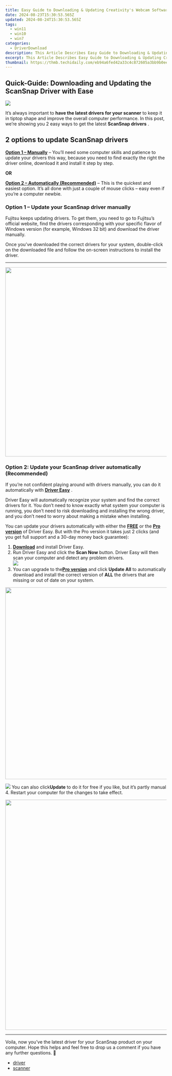 ```yaml
---
title: Easy Guide to Downloading & Updating Creativity's Webcam Software on PC
date: 2024-08-23T15:30:53.565Z
updated: 2024-08-24T15:30:53.565Z
tags:
  - win11
  - win10
  - win7
categories:
  - DriverDownload
description: This Article Describes Easy Guide to Downloading & Updating Creativity's Webcam Software on PC
excerpt: This Article Describes Easy Guide to Downloading & Updating Creativity's Webcam Software on PC
thumbnail: https://thmb.techidaily.com/eb94a6fed42a33c4c872605a3bb9b0ee6f8339a94887f50639d498bad918e7a5.jpg
---
```


## Quick-Guide: Downloading and Updating the ScanSnap Driver with Ease

![](https://images.drivereasy.com/wp-content/uploads/2019/01/img_5c3d5b538269b.jpg)

It’s always important to **have the latest drivers for your scanner**  to keep it in tiptop shape and improve the overall computer performance. In this post, we’re showing you 2 easy ways to get the latest **ScanSnap drivers** .

## 2 options to update **ScanSnap drivers**

[**Option 1 – Manually**](https://tools.techidaily.com/drivereasy/download/) – You’ll need some computer skills and patience to update your drivers this way, because you need to find exactly the right the driver online, download it and install it step by step.

**OR**

[**Option 2 – Automatically (Recommended)**](https://www.drivereasy.com/knowledge/scansnap-driver-download-update-easily/#O2) – This is the quickest and easiest option. It’s all done with just a couple of mouse clicks – easy even if you’re a computer newbie.

### **Option 1 – Update your ScanSnap driver manually**

 Fujitsu keeps updating drivers. To get them, you need to go to Fujitsu’s official  website, find the drivers corresponding with your specific flavor of Windows version (for example, Windows 32 bit) and download the driver manually.

 Once you’ve downloaded the correct drivers for your system, double-click on the downloaded file and follow the on-screen instructions to install the driver.

---

<!-- affiliate ads begin -->
<a href="https://mushroom-supplies.sjv.io/c/5597632/1692242/18134" target="_top" id="1692242"><img src="//a.impactradius-go.com/display-ad/18134-1692242" border="0" alt="" width="834" height="592"/></a><img height="0" width="0" src="https://imp.pxf.io/i/5597632/1692242/18134" style="position:absolute;visibility:hidden;" border="0" />
<!-- affiliate ads end -->
### Option 2: Update your ScanSnap driver automatically (Recommended)

 If you’re not confident playing around with drivers manually, you can do it automatically with **[Driver Easy](https://tools.techidaily.com/drivereasy/download/)**  .

 Driver Easy will automatically recognize your system and find the correct drivers for it. You don’t need to know exactly what system your computer is running, you don’t need to risk downloading and installing the wrong driver, and you don’t need to worry about making a mistake when installing.

 You can update your drivers automatically with either the **[FREE](https://tools.techidaily.com/drivereasy/download/)**  or the **[Pro version](https://tools.techidaily.com/drivereasy/download/)**  of Driver Easy. But with the Pro version it takes just 2 clicks (and you get full support and a 30-day money back guarantee):

1. [**Download**](https://tools.techidaily.com/drivereasy/download/) and install Driver Easy.
2. Run Driver Easy and click the **Scan Now** button. Driver Easy will then scan your computer and detect any problem drivers.  
![](https://images.drivereasy.com/wp-content/uploads/2018/11/img_5bea92aeadc8d.jpg)
3. You can upgrade to the[**Pro version**](https://tools.techidaily.com/drivereasy/download/) and click   **Update All**  to automatically download and install the correct version of **ALL**  the drivers that are missing or out of date on your system.  
<!-- affiliate ads begin -->
<a href="https://appsumo.8odi.net/c/5597632/2075471/7443" target="_top" id="2075471"><img src="//a.impactradius-go.com/display-ad/7443-2075471" border="0" alt="" width="1200" height="600"/></a><img height="0" width="0" src="https://appsumo.8odi.net/i/5597632/2075471/7443" style="position:absolute;visibility:hidden;" border="0" />
<!-- affiliate ads end -->
![](https://images.drivereasy.com/wp-content/uploads/2018/11/img_5bea936032f20.jpg) You can also click**Update** to do it for free if you like, but it’s partly manual
4. Restart your computer for the changes to take effect.
<!-- affiliate ads begin -->
<a href="https://lightailing.sjv.io/c/5597632/1638364/17190" target="_top" id="1638364"><img src="//a.impactradius-go.com/display-ad/17190-1638364" border="0" alt="" width="1280" height="720"/></a><img height="0" width="0" src="https://imp.pxf.io/i/5597632/1638364/17190" style="position:absolute;visibility:hidden;" border="0" />
<!-- affiliate ads end -->

---

 Voila, now you’ve the latest driver for your ScanSnap product on your computer. Hope this helps and feel free to drop us a comment if you have any further questions. 🙂

* [driver](https://tools.techidaily.com/drivereasy/download/)
* [scanner](https://tools.techidaily.com/drivereasy/download/)

<ins class="adsbygoogle"
     style="display:block"
     data-ad-format="autorelaxed"
     data-ad-client="ca-pub-7571918770474297"
     data-ad-slot="1223367746"></ins>



<ins class="adsbygoogle"
     style="display:block"
     data-ad-client="ca-pub-7571918770474297"
     data-ad-slot="8358498916"
     data-ad-format="auto"
     data-full-width-responsive="true"></ins>


